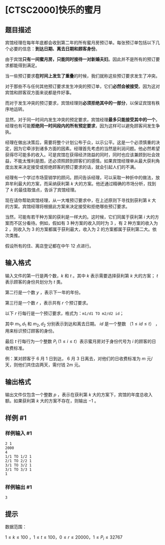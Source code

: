 # [CTSC2000]快乐的蜜月

## 题目描述

宾馆经理在每年年底都会收到第二年的所有蜜月房预订单。每张预订单包括以下几个必要的信息：**到达日期、离去日期和顾客身份**。

由于宾馆**只有一间蜜月房，只能同时接待一对新婚夫妇**。因此并不是所有的预订要求都能得到满足。

当一些预订要求**在时间上发生了重叠**的时候，我们就称这些预订要求发生了冲突。

对于那些不与任何其他预订要求发生冲突的预订单，它们**必然会被接受**。因为这对宾馆和顾客双方面来说都是件好事。

而对于发生冲突的预订要求，宾馆经理则**必须拒绝其中的一部分**，以保证宾馆有秩序地运转。

显然，对于同一时间内发生冲突的预定要求，宾馆经理**最多只能接受其中的一个**。经理也有可能**拒绝同一时间段内的所有预定要求**，因为这样可以避免顾客间发生争执。

经理在做出决策后，需要将整个计划公布于众，以示公平。这是一个必须慎重的决定，因为它牵涉到诸多方面的因素。经理首先考虑的当然是利润问题。他必然希望获得尽可能多的收入。可是宾馆在获得经济效益的同时，同时也应该兼顾到社会效益，不能太惟利是图，还必须照顾到顾客们的感情。如果宾馆经理单从最大获利角度出发来决定接受或拒绝顾客的预订要求的话，就会引起人们的不满。

经理有一个学过市场营销学的顾问。顾问告诉经理，可以采取一种折中的做法，放弃牟利最大的方案，而采纳获利第 $k$ 大的方案。他还通过精确的市场分析，找到了 $k$ 的最佳取值点，告诉了宾馆经理。


现在请你帮助宾馆经理，从一大堆预订要求中，在上述原则下寻找到获利第 $k$ 大的方案。宾馆经理将根据此方案来决定接受和拒绝哪些预订要求。


当然，可能有若干种方案的获利是一样大的。这时候，它们同属于获利第 $i$ 大的方案而不区分看待。例如，假如有 $3$ 种方案的收入同时为 $3$ ，有 $2$ 种方案的收入为 $2$ ，则收入为 $3$ 的方案都属于获利最大，收入为 $2$ 的方案都属于获利第二大。依次类推。

假设所有的住、离店登记都在中午 $12$ 点进行。

## 输入格式

输入文件的第一行是两个数，$k$ 和 $t$ 。其中 $k$ 表示需要选择获利第 $k$ 大的方案； $t$ 表示顾客的身份共划分为 $t$ 类。

第二行是一个数 $y$ ，表示下一年的年份。

第三行是一个数 $r$ ，表示共有 $r$ 个预订要求。

以下 $r$ 行每行是一个预订要求，格式为：`m1/d1 TO m2/d2 id`；

其中 $m_1,d_1$ 和 $m_2,d_2$ 分别表示到达和离去日期。 $id$ 是一个整数 （$1 \leq id \leq t$） ，用来标识预订顾客的身份。

最后 $t$ 行每行为一个整数 $P_{i}$ ($1 \leq i \leq t$）表示蜜月房对于身份代号为 $i$ 的顾客的日收费标准。

例：某对顾客于 $6$ 月 $1$ 日到达， $6$ 月 $3$ 日离去，对他们的日收费标准为 $m$ 元/天，则他们共住店两天，需付钱 $2m$ 元。

## 输出格式

输出文件仅包含一个整数 $p$ ，表示在获利第 $k$ 大的方案下，宾馆的年度总收入额。如果获利第 $k$ 大的方案不存在，则输出 $-1$ 。

## 样例 #1

### 样例输入 #1
```
2 1
2000
4
1/1 TO 1/2 1
2/1 TO 2/2 1
3/1 TO 3/2 1
3/1 TO 3/3 1
1
```

### 样例输出 #1

```
3
```

## 提示

数据范围：

$1 \leq k \leq 100$ ，$1 \leq t \leq 100$，$0 \leq r \leq 20000$，$1 \leq P_{i} \leq 32767$
